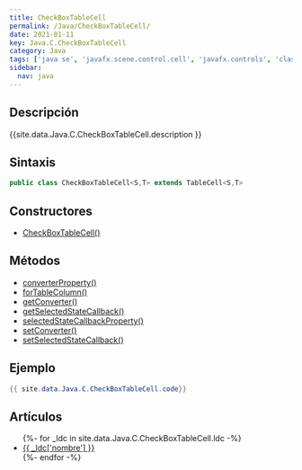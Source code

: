 ```yaml
---
title: CheckBoxTableCell
permalink: /Java/CheckBoxTableCell/
date: 2021-01-11
key: Java.C.CheckBoxTableCell
category: Java
tags: ['java se', 'javafx.scene.control.cell', 'javafx.controls', 'clase java', 'JavaFX 2.2']
sidebar: 
  nav: java
---
```


## Descripción
{{site.data.Java.C.CheckBoxTableCell.description }}

## Sintaxis
~~~java
public class CheckBoxTableCell<S,T> extends TableCell<S,T>
~~~

## Constructores
* [CheckBoxTableCell()](/Java/CheckBoxTableCell/CheckBoxTableCell/)

## Métodos
* [converterProperty()](/Java/CheckBoxTableCell/converterProperty)
* [forTableColumn()](/Java/CheckBoxTableCell/forTableColumn)
* [getConverter()](/Java/CheckBoxTableCell/getConverter)
* [getSelectedStateCallback()](/Java/CheckBoxTableCell/getSelectedStateCallback)
* [selectedStateCallbackProperty()](/Java/CheckBoxTableCell/selectedStateCallbackProperty)
* [setConverter()](/Java/CheckBoxTableCell/setConverter)
* [setSelectedStateCallback()](/Java/CheckBoxTableCell/setSelectedStateCallback)

## Ejemplo
~~~java
{{ site.data.Java.C.CheckBoxTableCell.code}}
~~~

## Artículos
<ul>
{%- for _ldc in site.data.Java.C.CheckBoxTableCell.ldc -%}
   <li>
       <a href="{{_ldc['url'] }}">{{ _ldc['nombre'] }}</a>
   </li>
{%- endfor -%}
</ul>
